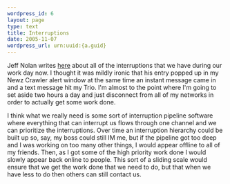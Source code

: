 ```yaml
--- 
wordpress_id: 6
layout: page
type: text
title: Interruptions
date: 2005-11-07  
wordpress_url: urn:uuid:{a.guid}
---
```

<p>Jeff Nolan writes <a href="http://sapventures.typepad.com/main/2005/11/mercurynewscom_.html" title="Eventually, our entire day will consist of interruptions">here</a> about all of the interruptions that we have during our work day now.  I thought it was mildly ironic that his entry popped up in my Newz Crawler alert window at the same time an instant message came in and a text message hit my Trio.  I'm almost to the point where I'm going to set aside two hours a day and just disconnect from all of my networks in order to actually get some work done.</p>

<p>I think what we really need is some sort of interruption pipeline software where everything that can interrupt us flows through one channel and we can prioritize the interruptions.  Over time an interruption hierarchy could be built up so, say, my boss could still IM me, but if the pipeline got too deep and I was working on too many other things, I would appear offline to all of my friends.  Then, as I got some of the high priority work done I would slowly appear back online to people.  This sort of a sliding scale would ensure that we get the work done that we need to do, but that when we have less to do then others can still contact us.</p>
